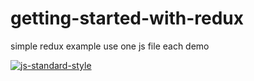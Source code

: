 # getting-started-with-redux
simple redux example use one js file each demo

[![js-standard-style](https://cdn.rawgit.com/feross/standard/master/badge.svg)](http://standardjs.com)

